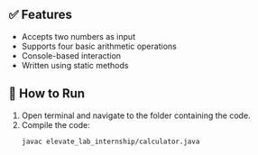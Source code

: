 ## ✅ Features

- Accepts two numbers as input
- Supports four basic arithmetic operations
- Console-based interaction
- Written using static methods

## 🚀 How to Run

1. Open terminal and navigate to the folder containing the code.
2. Compile the code:
   ```bash
   javac elevate_lab_internship/calculator.java
